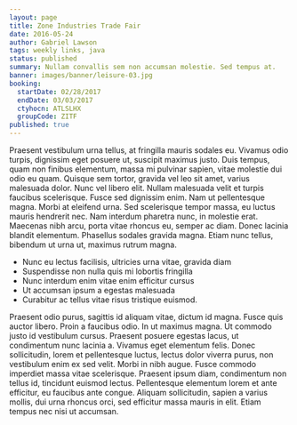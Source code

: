 ```yaml
---
layout: page
title: Zone Industries Trade Fair
date: 2016-05-24
author: Gabriel Lawson
tags: weekly links, java
status: published
summary: Nullam convallis sem non accumsan molestie. Sed tempus at.
banner: images/banner/leisure-03.jpg
booking:
  startDate: 02/28/2017
  endDate: 03/03/2017
  ctyhocn: ATLSLHX
  groupCode: ZITF
published: true
---
```

Praesent vestibulum urna tellus, at fringilla mauris sodales eu. Vivamus odio turpis, dignissim eget posuere ut, suscipit maximus justo. Duis tempus, quam non finibus elementum, massa mi pulvinar sapien, vitae molestie dui odio eu quam. Quisque sem tortor, gravida vel leo sit amet, varius malesuada dolor. Nunc vel libero elit. Nullam malesuada velit et turpis faucibus scelerisque. Fusce sed dignissim enim. Nam ut pellentesque magna. Morbi at eleifend urna. Sed scelerisque tempor massa, eu luctus mauris hendrerit nec. Nam interdum pharetra nunc, in molestie erat. Maecenas nibh arcu, porta vitae rhoncus eu, semper ac diam. Donec lacinia blandit elementum. Phasellus sodales gravida magna. Etiam nunc tellus, bibendum ut urna ut, maximus rutrum magna.

* Nunc eu lectus facilisis, ultricies urna vitae, gravida diam
* Suspendisse non nulla quis mi lobortis fringilla
* Nunc interdum enim vitae enim efficitur cursus
* Ut accumsan ipsum a egestas malesuada
* Curabitur ac tellus vitae risus tristique euismod.

Praesent odio purus, sagittis id aliquam vitae, dictum id magna. Fusce quis auctor libero. Proin a faucibus odio. In ut maximus magna. Ut commodo justo id vestibulum cursus. Praesent posuere egestas lacus, ut condimentum nunc lacinia a. Vivamus eget elementum felis. Donec sollicitudin, lorem et pellentesque luctus, lectus dolor viverra purus, non vestibulum enim ex sed velit. Morbi in nibh augue. Fusce commodo imperdiet massa vitae scelerisque. Praesent ipsum diam, condimentum non tellus id, tincidunt euismod lectus. Pellentesque elementum lorem et ante efficitur, eu faucibus ante congue. Aliquam sollicitudin, sapien a varius mollis, dui urna rhoncus orci, sed efficitur massa mauris in elit. Etiam tempus nec nisi ut accumsan.
